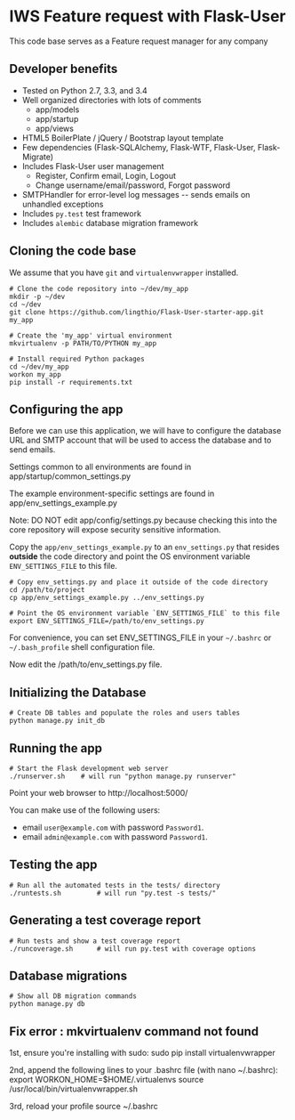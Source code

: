 # IWS Feature request with Flask-User

This code base serves as a Feature request manager for any company 


## Developer benefits
* Tested on Python 2.7, 3.3, and 3.4
* Well organized directories with lots of comments
  * app/models
  * app/startup
  * app/views
* HTML5 BoilerPlate / jQuery / Bootstrap layout template
* Few dependencies (Flask-SQLAlchemy, Flask-WTF, Flask-User, Flask-Migrate)
* Includes Flask-User user management
  * Register, Confirm email, Login, Logout
  * Change username/email/password, Forgot password
* SMTPHandler for error-level log messages -- sends emails on unhandled exceptions
* Includes `py.test` test framework
* Includes `alembic` database migration framework


## Cloning the code base
We assume that you have `git` and `virtualenvwrapper` installed.

    # Clone the code repository into ~/dev/my_app
    mkdir -p ~/dev
    cd ~/dev
    git clone https://github.com/lingthio/Flask-User-starter-app.git my_app

    # Create the 'my_app' virtual environment
    mkvirtualenv -p PATH/TO/PYTHON my_app

    # Install required Python packages
    cd ~/dev/my_app
    workon my_app
    pip install -r requirements.txt
    
    
## Configuring the app

Before we can use this application, we will have to configure the database URL and SMTP account
that will be used to access the database and to send emails.

Settings common to all environments are found in app/startup/common_settings.py

The example environment-specific settings are found in app/env_settings_example.py

Note: DO NOT edit app/config/settings.py because checking this into the core repository
will expose security sensitive information.

Copy the `app/env_settings_example.py` to an `env_settings.py` that resides **outside** the code directory
and point the OS environment variable `ENV_SETTINGS_FILE` to this file.

    # Copy env_settings.py and place it outside of the code directory
    cd /path/to/project
    cp app/env_settings_example.py ../env_settings.py
    
    # Point the OS environment variable `ENV_SETTINGS_FILE` to this file
    export ENV_SETTINGS_FILE=/path/to/env_settings.py

For convenience, you can set ENV_SETTINGS_FILE in your ``~/.bashrc`` or ``~/.bash_profile`` shell configuration file.

Now edit the /path/to/env_settings.py file.


## Initializing the Database
    # Create DB tables and populate the roles and users tables
    python manage.py init_db


## Running the app

    # Start the Flask development web server
    ./runserver.sh    # will run "python manage.py runserver"

Point your web browser to http://localhost:5000/

You can make use of the following users:
- email `user@example.com` with password `Password1`.
- email `admin@example.com` with password `Password1`.


## Testing the app

    # Run all the automated tests in the tests/ directory
    ./runtests.sh         # will run "py.test -s tests/"


## Generating a test coverage report

    # Run tests and show a test coverage report
    ./runcoverage.sh      # will run py.test with coverage options

## Database migrations

    # Show all DB migration commands
    python manage.py db

## Fix error : mkvirtualenv command not found

1st, ensure you're installing with sudo: 
    sudo pip install virtualenvwrapper

2nd, append the following lines to your .bashrc file (with nano ~/.bashrc):
    export WORKON_HOME=$HOME/.virtualenvs
    source /usr/local/bin/virtualenvwrapper.sh

3rd, reload your profile
    source ~/.bashrc

